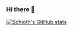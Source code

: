 ### Hi there 👋

[![Schjoth's GitHub stats](https://github-readme-stats.vercel.app/api?username=schjoth&show_icons=true&theme=codeSTACKr&count_private=true)](https://github.com/anuraghazra/github-readme-stats)

<!--[![Top Langs](https://github-readme-stats.vercel.app/api/top-langs/?username=schjoth&theme=codeSTACKr)](https://github.com/anuraghazra/github-readme-stats) -->

<!--
**schjoth/schjoth** is a ✨ _special_ ✨ repository because its `README.md` (this file) appears on your GitHub profile.

Here are some ideas to get you started:

- 🔭 I’m currently working on ...
- 🌱 I’m currently learning ...
- 👯 I’m looking to collaborate on ...
- 🤔 I’m looking for help with ...
- 💬 Ask me about ...
- 📫 How to reach me: ...
- 😄 Pronouns: ...
- ⚡ Fun fact: ...
-->
